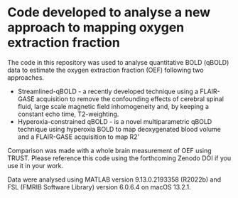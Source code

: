 # Code developed to analyse a new approach to mapping oxygen extraction fraction 

The code in this repository was used to analyse quantitative BOLD (qBOLD) data to estimate the oxygen extraction fraction (OEF) following two approaches. 
* Streamlined-qBOLD - a recently developed technique using a FLAIR-GASE acquisition to remove the confounding effects of cerebral spinal fluid, large scale magnetic field inhomogeneity and, by keeping a constant echo time, T2-weighting.
* Hyperoxia-constrained qBOLD - is a novel multiparametric qBOLD technique using hyperoxia BOLD to map deoxygenated blood volume and a FLAIR-GASE acquisition to map R2'

Comparison was made with a whole brain measurement of OEF using TRUST. Please reference this code using the forthcoming Zenodo DOI if you use it in your work. 

Data were analysed using MATLAB version 9.13.0.2193358 (R2022b) and FSL (FMRIB Software Library) version 6.0.6.4 on macOS 13.2.1.
